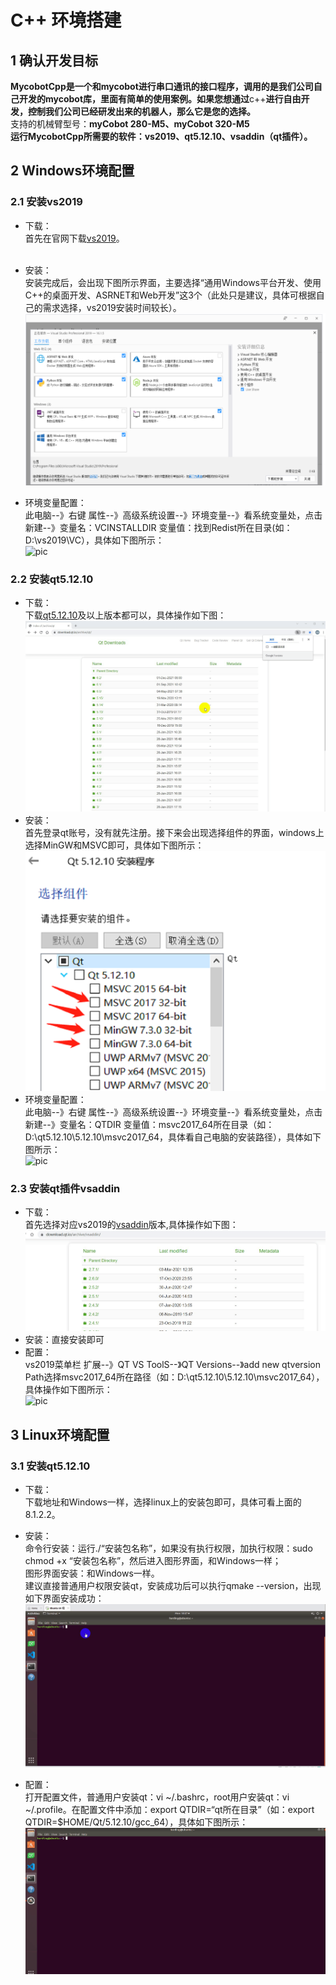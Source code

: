 # C++ 环境搭建

## 1 确认开发目标

**MycobotCpp是一个和mycobot进行串口通讯的接口程序，调用的是我们公司自己开发的mycobot库，里面有简单的使用案例。如果您想通过**c++**进行自由开发，控制我们公司已经研发出来的机器人，那么它是您的选择。**<br>
支持的机械臂型号：**myCobot 280-M5、myCobot 320-M5**<br>
**运行MycobotCpp所需要的软件：vs2019、qt5.12.10、vsaddin（qt插件）。**<br>

## 2 Windows环境配置

### 2.1 安装vs2019

- 下载：<br>
首先在官网下载[vs2019](https://visualstudio.microsoft.com/zh-hans/vs/)。<br><br>

- 安装：<br>
安装完成后，会出现下图所示界面，主要选择“通用Windows平台开发、使用C++的桌面开发、ASRNET和Web开发”这3个（此处只是建议，具体可根据自己的需求选择，vs2019安装时间较长）。<br>
![pic](../../../resources/3-FunctionsAndApplications/6.developmentGuide/C++/build/8-1-2.1-001.png)

- 环境变量配置：<br>
此电脑--》右键 属性--》高级系统设置--》环境变量--》看系统变量处，点击新建--》变量名：VCINSTALLDIR 变量值：找到Redist所在目录(如：D:\vs2019\VC），具体如下图所示：<br>
![pic](../../../resources/3-FunctionsAndApplications/6.developmentGuide/C++/build/8-1-2.1-002.gif)
### 2.2 安装qt5.12.10

- 下载：<br>
下载[qt5.12.10](https://download.qt.io/archive/qt/)及以上版本都可以，具体操作如下图：<br>
![pic](../../../resources/3-FunctionsAndApplications/6.developmentGuide/C++/build/8-1-2.2-001.gif)
- 安装：<br>
首先登录qt账号，没有就先注册。接下来会出现选择组件的界面，windows上选择MinGW和MSVC即可，具体如下图所示：<br>
![pic](../../../resources/3-FunctionsAndApplications/6.developmentGuide/C++/build/8-1-2.2-002.jpg)
- 环境变量配置：<br>
	此电脑--》右键 属性--》高级系统设置--》环境变量--》看系统变量处，点击新建--》变量名：QTDIR 变量值：msvc2017_64所在目录（如：D:\qt5.12.10\5.12.10\msvc2017_64，具体看自己电脑的安装路径），具体如下图所示：<br>
	![pic](../../../resources/3-FunctionsAndApplications/6.developmentGuide/C++/build/8-1-2.2-003.gif)
### 2.3 安装qt插件vsaddin

- 下载：<br>
	首先选择对应vs2019的[vsaddin](https://download.qt.io/archive/vsaddin/)版本,具体操作如下图：<br>
	![pic](../../../resources/3-FunctionsAndApplications/6.developmentGuide/C++/build/8-1-2.3-001.gif)
- 安装：直接安装即可<br>
- 配置：<br>
	vs2019菜单栏 扩展--》QT VS ToolS--》QT Versions--》add new qtversion Path选择msvc2017_64所在路径（如：D:\qt5.12.10\5.12.10\msvc2017_64），具体操作如下图所示：<br>
	![pic](../../../resources/3-FunctionsAndApplications/6.developmentGuide/C++/build/8-1-2.3-002.gif)
	
## 3 Linux环境配置

### 3.1 安装qt5.12.10

- 下载：<br>
下载地址和Windows一样，选择linux上的安装包即可，具体可看上面的8.1.2.2。<br>

- 安装：<br>
	命令行安装：运行./“安装包名称”，如果没有执行权限，加执行权限：sudo chmod +x “安装包名称”，然后进入图形界面，和Windows一样；<br>
	图形界面安装：和Windows一样。<br>
	建议直接普通用户权限安装qt，安装成功后可以执行qmake --version，出现如下界面安装成功：<br>
	![pic](../../../resources/3-FunctionsAndApplications/6.developmentGuide/C++/build/8-1-3.1-001.gif)
	
- 配置：<br>
打开配置文件，普通用户安装qt：vi ~/.bashrc，root用户安装qt：vi ~/.profile。在配置文件中添加：export QTDIR=“qt所在目录”（如：export QTDIR=$HOME/Qt/5.12.10/gcc_64），具体如下图所示：<br>
![pic](../../../resources/3-FunctionsAndApplications/6.developmentGuide/C++/build/8-1-3.1-002.gif)